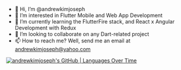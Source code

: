 - 👋 Hi, I’m @andrewkimjoseph
- 👀 I’m interested in Flutter Mobile and Web App Development
- 🌱 I’m currently learning the FlutterFire stack, and React x Angular Development with Redux
- 💞️ I’m looking to collaborate on any Dart-related project
- 📫 How to reach me? Well, send me an email at andrewkimjoseph@yahoo.com

<!---
andrewkimjoseph/andrewkimjoseph is a ✨ special ✨ repository because its `README.md` (this file) appears on your GitHub profile.
You can click the Preview link to take a look at your changes.
--->
[![andrewkimjoseph's GitHub | Languages Over Time](https://stats.quine.sh/andrewkimjoseph/languages-over-time?theme=dark)](https://quine.sh?utm_source=widgets&utm_campaign=andrewkimjoseph)
